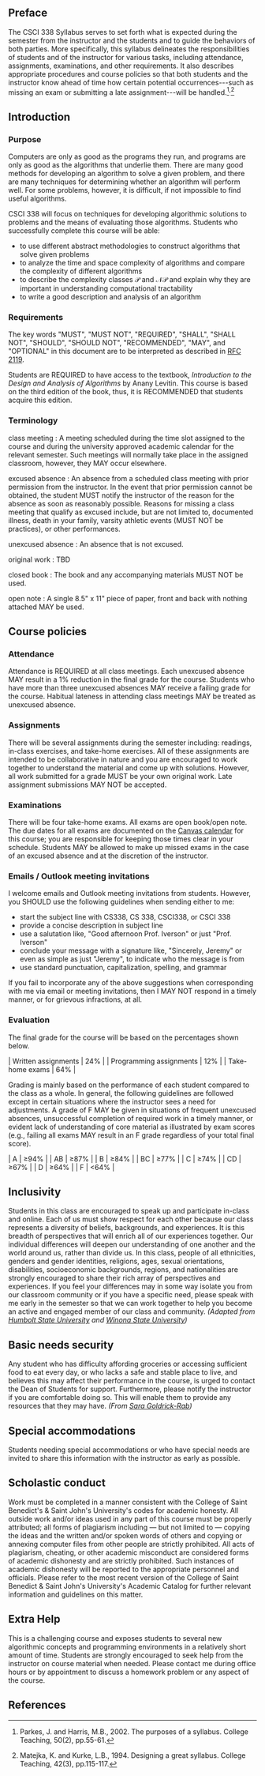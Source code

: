 ---
---

## Preface
The CSCI 338 Syllabus serves to set forth what is expected during the semester
from the instructor and the students and to guide the behaviors of both parties.
More specifically, this syllabus delineates the responsibilities of students and
of the instructor for various tasks, including attendance, assignments,
examinations, and other requirements. It also describes appropriate procedures
and course policies so that both students and the instructor know ahead of time
how certain potential occurrences---such as missing an exam or submitting a late
assignment---will be handled.[^1]<sup>,</sup>[^2]

## Introduction
### Purpose
Computers are only as good as the programs they run, and programs are only as
good as the algorithms that underlie them. There are many good methods for
developing an algorithm to solve a given problem, and there are many techniques
for determining whether an algorithm will perform well. For some problems,
however, it is difficult, if not impossible to find useful algorithms.

CSCI 338 will focus on techniques for developing algorithmic solutions to
problems and the means of evaluating those algorithms. Students who successfully
complete this course will be able:

* to use different abstract methodologies to construct algorithms that solve
  given problems
* to analyze the time and space complexity of algorithms and compare the
  complexity of different algorithms
* to describe the complexity classes 𝒫 and 𝒩𝒫 and explain why they are important
  in understanding computational tractability
* to write a good description and analysis of an algorithm

### Requirements
The key words "MUST", "MUST NOT", "REQUIRED", "SHALL", "SHALL NOT", "SHOULD",
"SHOULD NOT", "RECOMMENDED", "MAY", and "OPTIONAL" in this document are to be
interpreted as described in [RFC 2119].

Students are REQUIRED to have access to the textbook, *Introduction to the
Design and Analysis of Algorithms* by Anany Levitin. This course is based on the
third edition of the book, thus, it is RECOMMENDED that students acquire this
edition.

### Terminology
class meeting
: A meeting scheduled during the time slot assigned to the course and during the
  university approved academic calendar for the relevant semester. Such meetings
  will normally take place in the assigned classroom, however, they MAY occur
  elsewhere.

excused absence
: An absence from a scheduled class meeting with prior permission from the
  instructor. In the event that prior permission cannot be obtained, the student
  MUST notify the instructor of the reason for the absence as soon as reasonably
  possible. Reasons for missing a class meeting that qualify as excused include,
  but are not limited to, documented illness, death in your family, varsity
  athletic events (MUST NOT be practices), or other performances.

unexcused absence
: An absence that is not excused.

original work
: TBD

closed book
: The book and any accompanying materials MUST NOT be used.

open note
: A single 8.5" x 11" piece of paper, front and back with nothing attached MAY
  be used.

## Course policies
### Attendance
Attendance is REQUIRED at all class meetings. Each unexcused absence MAY result
in a 1% reduction in the final grade for the course. Students who have more than
three unexcused absences MAY receive a failing grade for the course. Habitual
lateness in attending class meetings MAY be treated as unexcused absence.

### Assignments
There will be several assignments during the semester including: readings,
in-class exercises, and take-home exercises. All of these assignments are
intended to be collaborative in nature and you are encouraged to work together
to understand the material and come up with solutions. However, all work
submitted for a grade MUST be your own original work. Late assignment
submissions MAY NOT be accepted.

### Examinations
There will be four take-home exams. All exams are open book/open note. The due
dates for all exams are documented on the [Canvas calendar] for this course; you
are responsible for keeping those times clear in your schedule. Students MAY be
allowed to make up missed exams in the case of an excused absence and at the
discretion of the instructor.

### Emails / Outlook meeting invitations
I welcome emails and Outlook meeting invitations from students. However, you
SHOULD use the following guidelines when sending either to me:
* start the subject line with CS338, CS 338, CSCI338, or CSCI 338
* provide a concise description in subject line
* use a salutation like, "Good afternoon Prof. Iverson" or just "Prof. Iverson"
* conclude your message with a signature like, "Sincerely, Jeremy" or even as
  simple as just "Jeremy", to indicate who the message is from
* use standard punctuation, capitalization, spelling, and grammar

If you fail to incorporate any of the above suggestions when corresponding with
me via email or meeting invitations, then I MAY NOT respond in a timely manner,
or for grievous infractions, at all.

### Evaluation
The final grade for the course will be based on the percentages shown below.

| Written assignments     | 24% |
| Programming assignments | 12% |
| Take-home exams         | 64% |

Grading is mainly based on the performance of each student compared to the class
as a whole. In general, the following guidelines are followed except in certain
situations where the instructor sees a need for adjustments. A grade of F MAY be
given in situations of frequent unexcused absences, unsuccessful completion of
required work in a timely manner, or evident lack of understanding of core
material as illustrated by exam scores (e.g., failing all exams MAY result in an
F grade regardless of your total final score).

| A  | &ge;94% |
| AB | &ge;87% |
| B  | &ge;84% |
| BC | &ge;77% |
| C  | &ge;74% |
| CD | &ge;67% |
| D  | &ge;64% |
| F  | &lt;64% |

## Inclusivity
Students in this class are encouraged to speak up and participate in-class and
online. Each of us must show respect for each other because our class represents
a diversity of beliefs, backgrounds, and experiences. It is this breadth of
perspectives that will enrich all of our experiences together. Our individual
differences will deepen our understanding of one another and the world around
us, rather than divide us. In this class, people of all ethnicities, genders and
gender identities, religions, ages, sexual orientations, disabilities,
socioeconomic backgrounds, regions, and nationalities are strongly encouraged to
share their rich array of perspectives and experiences. If you feel your
differences may in some way isolate you from our classroom community or if you
have a specific need, please speak with me early in the semester so that we can
work together to help you become an active and engaged member of our class and
community. *(Adapted from [Humbolt State University][Humbolt] and [Winona State
University][Winona])*

## Basic needs security
Any student who has difficulty affording groceries or accessing sufficient food
to eat every day, or who lacks a safe and stable place to live, and believes
this may affect their performance in the course, is urged to contact the Dean of
Students for support. Furthermore, please notify the instructor if you are
comfortable doing so. This will enable them to provide any resources that they
may have. *(From [Sara Goldrick-Rab][Medium])*

## Special accommodations
Students needing special accommodations or who have special needs are invited to
share this information with the instructor as early as possible.

## Scholastic conduct
Work must be completed in a manner consistent with the College of Saint
Benedict's & Saint John's University's codes for academic honesty. All outside
work and/or ideas used in any part of this course must be properly attributed;
all forms of plagiarism including — but not limited to — copying the ideas and
the written and/or spoken words of others and copying or annexing computer files
from other people are strictly prohibited. All acts of plagiarism, cheating, or
other academic misconduct are considered forms of academic dishonesty and are
strictly prohibited. Such instances of academic dishonesty will be reported to
the appropriate personnel and officials. Please refer to the most recent version
of the College of Saint Benedict & Saint John's University's Academic Catalog
for further relevant information and guidelines on this matter.

## Extra Help
This is a challenging course and exposes students to several new algorithmic
concepts and programming environments in a relatively short amount of time.
Students are strongly encouraged to seek help from the instructor on course
material when needed. Please contact me during office hours or by appointment to
discuss a homework problem or any aspect of the course.

## References
[^1]: Parkes, J. and Harris, M.B., 2002. The purposes of a syllabus. College Teaching, 50(2), pp.55-61.  
[^2]: Matejka, K. and Kurke, L.B., 1994. Designing a great syllabus. College Teaching, 42(3), pp.115-117.

[RFC 2119]: https://tools.ietf.org/html/rfc2119
[Canvas calendar]: https://csbsju.instructure.com/calendar
[Medium]: https://medium.com/@saragoldrickrab/basic-needs-security-and-the-syllabus-d24cc7afe8c9
[Winona]: https://www.winona.edu/diversity/estatement.asp
[Humbolt]: https://canvas.humboldt.edu/courses/15/assignments/syllabus
